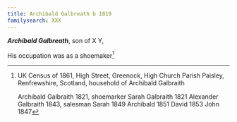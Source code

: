 ```yaml
---
title: Archibald Galbreath b 1819
familysearch: XXX
---
```

***Archibald Galbreath***, son of X Y,

His occupation was as a shoemaker[^1861]


[^1861]: UK Census of 1861, High Street, Greenock, High Church Parish Paisley, Renfrewshire, Scotland, household of Archibald Galbraith

    Archibald Galbraith 1821, shoemarker
    Sarah Galbraith 1821
    Alexander Galbraith 1843, salesman
    Sarah 1849
    Archibald 1851
    David 1853
    John 1847
